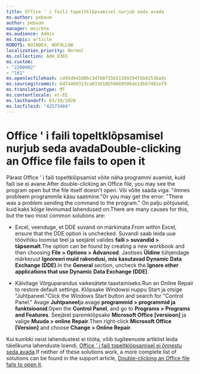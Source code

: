 ```yaml
---
title: Office ' i faili topeltklõpsamisel nurjub seda avada
ms.author: pebaum
author: pebaum
manager: mnirkhe
ms.audience: Admin
ms.topic: article
ROBOTS: NOINDEX, NOFOLLOW
localization_priority: Normal
ms.collection: Adm_O365
ms.custom:
- "2200002"
- "161"
ms.openlocfilehash: cd45d64108bc3d7b8f35b51389294f5b8253ba9c
ms.sourcegitcommit: 6df4460313ca033d18b59669506de1dbb7482ef9
ms.translationtype: MT
ms.contentlocale: et-EE
ms.lasthandoff: 03/10/2020
ms.locfileid: "42573484"
---
```

# <a name="double-clicking-an-office-file-fails-to-open-it"></a><span data-ttu-id="dde9e-102">Office ' i faili topeltklõpsamisel nurjub seda avada</span><span class="sxs-lookup"><span data-stu-id="dde9e-102">Double-clicking an Office file fails to open it</span></span>

<span data-ttu-id="dde9e-103">Pärast Office ' i faili topeltklõpsamist võite näha programmi avamist, kuid faili ise ei avane.</span><span class="sxs-lookup"><span data-stu-id="dde9e-103">After double-clicking an Office file, you may see the program open but the file itself doesn't open.</span></span> <span data-ttu-id="dde9e-104">Või võite saada viga: "ilmnes probleem programmile käsu saatmine."</span><span class="sxs-lookup"><span data-stu-id="dde9e-104">Or you may get the error: "There was a problem sending the command to the program."</span></span> <span data-ttu-id="dde9e-105">On palju põhjuseid, kuid kaks kõige levinumad lahendused on:</span><span class="sxs-lookup"><span data-stu-id="dde9e-105">There are many causes for this, but the two most common solutions are:</span></span>

- <span data-ttu-id="dde9e-106">Excel, veenduge, et DDE suvand on märkimata.</span><span class="sxs-lookup"><span data-stu-id="dde9e-106">From within Excel, ensure that the DDE option is unchecked.</span></span> <span data-ttu-id="dde9e-107">Suvandi saab leida uue töövihiku loomise teel ja seejärel valides **faili > suvandid > täpsemalt**.</span><span class="sxs-lookup"><span data-stu-id="dde9e-107">The option can be found by creating a new workbook and then choosing **File > Options > Advanced**.</span></span> <span data-ttu-id="dde9e-108">Jaotises **Üldine** tühjendage märkeruut **Ignoreeri muid rakendusi, mis kasutavad Dynamic Data Exchange (DDE)**.</span><span class="sxs-lookup"><span data-stu-id="dde9e-108">In the **General** section, uncheck the **Ignore other applications that use Dynamic Data Exchange (DDE)**.</span></span>

- <span data-ttu-id="dde9e-109">Käivitage Võrguparandus vaikesätete taastamiseks.</span><span class="sxs-lookup"><span data-stu-id="dde9e-109">Run an Online Repair to restore default settings.</span></span> <span data-ttu-id="dde9e-110">Klõpsake Windowsi nuppu Start ja otsige "Juhtpaneel."</span><span class="sxs-lookup"><span data-stu-id="dde9e-110">Click the Windows Start button and search for "Control Panel."</span></span> <span data-ttu-id="dde9e-111">Avage **Juhtpaneel**ja avage **programmid > programmid ja funktsioonid**.</span><span class="sxs-lookup"><span data-stu-id="dde9e-111">Open the **Control Panel**, and go to **Programs > Programs and Features**.</span></span> <span data-ttu-id="dde9e-112">Seejärel paremklõpsake **Microsoft Office [versioon]** ja valige **Muuda > online Repair**.</span><span class="sxs-lookup"><span data-stu-id="dde9e-112">Then right-click **Microsoft Office [Version]** and choose **Change > Online Repair**.</span></span>

<span data-ttu-id="dde9e-113">Kui kumbki neist lahendustest ei tööta, võib tugiteenuste artiklist leida täielikuma lahenduste loendi, [Office ' i faili topeltklõpsamisel ei õnnestu seda avada](https://support.office.com/article/Double-clicking-an-Office-file-fails-to-open-it-1e9c0ad9-34c8-4440-a42e-d30186b29ed6).</span><span class="sxs-lookup"><span data-stu-id="dde9e-113">If neither of these solutions work, a more complete list of solutions can be found in the support article, [Double-clicking an Office file fails to open it](https://support.office.com/article/Double-clicking-an-Office-file-fails-to-open-it-1e9c0ad9-34c8-4440-a42e-d30186b29ed6).</span></span>
